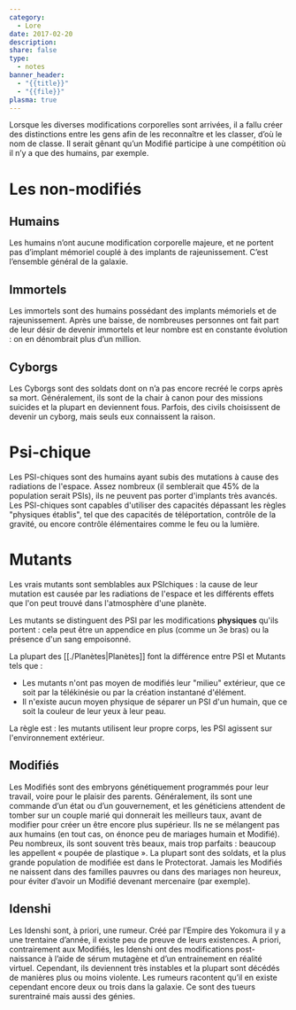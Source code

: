 ```yaml
---
category:
  - Lore
date: 2017-02-20
description: 
share: false
type:
  - notes
banner_header:
  - "{{title}}"
  - "{{file}}"
plasma: true
---
```


Lorsque les diverses modifications corporelles sont arrivées, il a fallu créer des distinctions entre les gens afin de les reconnaître et les classer, d’où le nom de classe. Il serait gênant qu’un Modifié participe à une compétition où il n’y a que des humains, par exemple.

# Les non-modifiés
## Humains

Les humains n’ont aucune modification corporelle majeure, et ne portent pas d’implant mémoriel couplé à des implants de rajeunissement. C’est l’ensemble général de la galaxie.

## Immortels

Les immortels sont des humains possédant des implants mémoriels et de rajeunissement. Après une baisse, de nombreuses personnes ont fait part de leur désir de devenir immortels et leur nombre est en constante évolution : on en dénombrait plus d’un million.

## Cyborgs

Les Cyborgs sont des soldats dont on n’a pas encore recréé le corps après sa mort. Généralement, ils sont de la chair à canon pour des missions suicides et la plupart en deviennent fous. Parfois, des civils choisissent de devenir un cyborg, mais seuls eux connaissent la raison.

# Psi-chique

Les PSI-chiques sont des humains ayant subis des mutations à cause des radiations de l'espace. Assez nombreux (il semblerait que 45% de la population serait PSIs), ils ne peuvent pas porter d'implants très avancés. Les PSI-chiques sont capables d'utiliser des capacités dépassant les règles "physiques établis", tel que des capacités de téléportation, contrôle de la gravité, ou encore contrôle élémentaires comme le feu ou la lumière.

# Mutants

Les vrais mutants sont semblables aux PSIchiques : la cause de leur mutation est causée par les radiations de l'espace et les différents effets que l'on peut trouvé dans l'atmosphère d'une planète.

Les mutants se distinguent des PSI par les modifications **physiques** qu'ils portent : cela peut être un appendice en plus (comme un 3e bras) ou la présence d'un sang empoisonné.

La plupart des [[./Planètes|Planètes]] font la différence entre PSI et Mutants tels que :
- Les mutants n'ont pas moyen de modifiés leur "milieu" extérieur, que ce soit par la télékinésie ou par la création instantané d'élément.
- Il n'existe aucun moyen physique de séparer un PSI d'un humain, que ce soit la couleur de leur yeux à leur peau.

La règle est : les mutants utilisent leur propre corps, les PSI agissent sur l'environnement extérieur.

## Modifiés

Les Modifiés sont des embryons génétiquement programmés pour leur travail, voire pour le plaisir des parents. Généralement, ils sont une commande d’un état ou d’un gouvernement, et les généticiens attendent de tomber sur un couple marié qui donnerait les meilleurs taux, avant de modifier pour créer un être encore plus supérieur. Ils ne se mélangent pas aux humains (en tout cas, on énonce peu de mariages humain et Modifié). Peu nombreux, ils sont souvent très beaux, mais trop parfaits : beaucoup les appellent « poupée de plastique ». La plupart sont des soldats, et la plus grande population de modifiée est dans le Protectorat. Jamais les Modifiés ne naissent dans des familles pauvres ou dans des mariages non heureux, pour éviter d’avoir un Modifié devenant mercenaire (par exemple).

## Idenshi

Les Idenshi sont, à priori, une rumeur. Créé par l’Empire des Yokomura il y a une trentaine d’année, il existe peu de preuve de leurs existences. A priori, contrairement aux Modifiés, les Idenshi ont des modifications post-naissance à l’aide de sérum mutagène et d’un entrainement en réalité virtuel. Cependant, ils deviennent très instables et la plupart sont décédés de manières plus ou moins violente. Les rumeurs racontent qu’il en existe cependant encore deux ou trois dans la galaxie. Ce sont des tueurs surentrainé mais aussi des génies.

